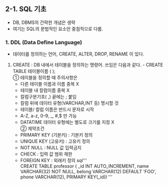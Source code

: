 ## 2-1. SQL 기초
- DB, DBMS의 간략한 개념은 생략
- 여기는 SQL의 문법적인 요소만 중점적으로 다룸.

### 1. DDL (Data Define Language) 
   -  데이터를 정의하는 언어, CREATE, ALTER, DROP, RENAME 이 있다.
   1) CREATE : DB 내에서 테이블을 정의하는 명령어. 쓰임은 다음과 같다.
     - CREATE TABLE 테이블이름 (
     );  
     ① 테이블을 정의할 때 주의사항은 
      -  다른 테이블 이름과 이름 중복 X
      -  테이블 내 칼럼이름  중복 X
      -  칼럼구분기호( ,) 끝에는 ; 붙임   
      -  칼럼 뒤에 데이터 유형(VARCHAR,INT 등) 명시할 것
      -  테이블/ 칼럼 이름은 반드시 문자로 시작
      -  A-Z, a-z, 0-9, _, #,$ 만 가능
      -  DATATIME 데이터 유형에는 별도로 크기를 지정 X   
      ② 제약조건
      -  PRIMARY KEY (기본키) : 기본키 정의
      -  UNIQUE KEY (고유키) : 고유키 정의
      -  NOT NULL : NULL 값 입력금지
      -  CHECK : 입력 값 범위 제한
      - FOREIGN KEY : 외래키 정의
   sql'''  
    CREATE TABLE professor ( 
   _id INT AUTO_INCREMENT, 
   name VARCHAR(32) NOT NULL, 
   belong VARCHAR(12) DEFAULT 'FOO', 
   phone VARCHAR(12), PRIMARY KEY(_id))
    '''   